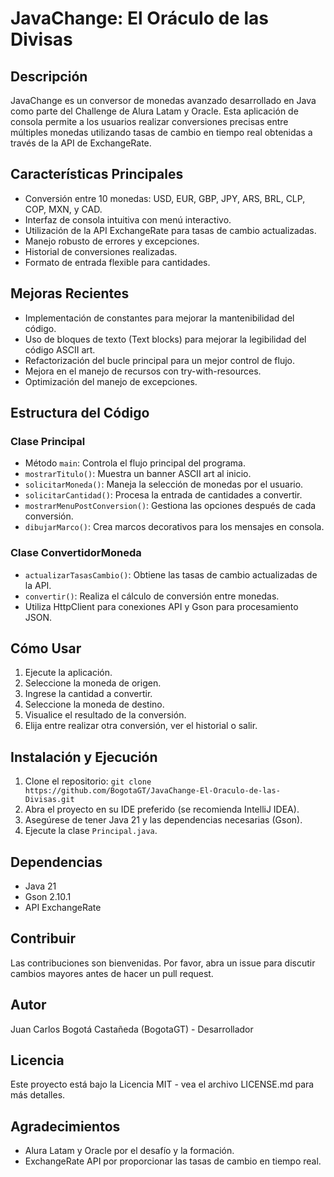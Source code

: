# JavaChange: El Oráculo de las Divisas

## Descripción
JavaChange es un conversor de monedas avanzado desarrollado en Java como parte del Challenge de Alura Latam y Oracle. Esta aplicación de consola permite a los usuarios realizar conversiones precisas entre múltiples monedas utilizando tasas de cambio en tiempo real obtenidas a través de la API de ExchangeRate.

## Características Principales
- Conversión entre 10 monedas: USD, EUR, GBP, JPY, ARS, BRL, CLP, COP, MXN, y CAD.
- Interfaz de consola intuitiva con menú interactivo.
- Utilización de la API ExchangeRate para tasas de cambio actualizadas.
- Manejo robusto de errores y excepciones.
- Historial de conversiones realizadas.
- Formato de entrada flexible para cantidades.

## Mejoras Recientes
- Implementación de constantes para mejorar la mantenibilidad del código.
- Uso de bloques de texto (Text blocks) para mejorar la legibilidad del código ASCII art.
- Refactorización del bucle principal para un mejor control de flujo.
- Mejora en el manejo de recursos con try-with-resources.
- Optimización del manejo de excepciones.

## Estructura del Código

### Clase Principal
- Método `main`: Controla el flujo principal del programa.
- `mostrarTitulo()`: Muestra un banner ASCII art al inicio.
- `solicitarMoneda()`: Maneja la selección de monedas por el usuario.
- `solicitarCantidad()`: Procesa la entrada de cantidades a convertir.
- `mostrarMenuPostConversion()`: Gestiona las opciones después de cada conversión.
- `dibujarMarco()`: Crea marcos decorativos para los mensajes en consola.

### Clase ConvertidorMoneda
- `actualizarTasasCambio()`: Obtiene las tasas de cambio actualizadas de la API.
- `convertir()`: Realiza el cálculo de conversión entre monedas.
- Utiliza HttpClient para conexiones API y Gson para procesamiento JSON.

## Cómo Usar
1. Ejecute la aplicación.
2. Seleccione la moneda de origen.
3. Ingrese la cantidad a convertir.
4. Seleccione la moneda de destino.
5. Visualice el resultado de la conversión.
6. Elija entre realizar otra conversión, ver el historial o salir.

## Instalación y Ejecución
1. Clone el repositorio: `git clone https://github.com/BogotaGT/JavaChange-El-Oraculo-de-las-Divisas.git`
2. Abra el proyecto en su IDE preferido (se recomienda IntelliJ IDEA).
3. Asegúrese de tener Java 21 y las dependencias necesarias (Gson).
4. Ejecute la clase `Principal.java`.

## Dependencias
- Java 21
- Gson 2.10.1
- API ExchangeRate

## Contribuir
Las contribuciones son bienvenidas. Por favor, abra un issue para discutir cambios mayores antes de hacer un pull request.

## Autor
Juan Carlos Bogotá Castañeda (BogotaGT) - Desarrollador

## Licencia
Este proyecto está bajo la Licencia MIT - vea el archivo LICENSE.md para más detalles.

## Agradecimientos
- Alura Latam y Oracle por el desafío y la formación.
- ExchangeRate API por proporcionar las tasas de cambio en tiempo real.